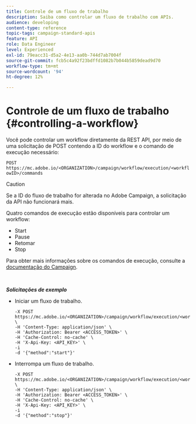 ```yaml
---
title: Controle de um fluxo de trabalho
description: Saiba como controlar um fluxo de trabalho com APIs.
audience: developing
content-type: reference
topic-tags: campaign-standard-apis
feature: API
role: Data Engineer
level: Experienced
exl-id: 79eacc31-d5a2-4e13-aa0b-744d7ab7004f
source-git-commit: fcb5c4a92f23bdffd1082b7b044b5859dead9d70
workflow-type: tm+mt
source-wordcount: '94'
ht-degree: 12%

---
```


# Controle de um fluxo de trabalho {#controlling-a-workflow}

Você pode controlar um workflow diretamente da REST API, por meio de uma solicitação de POST contendo a ID do workflow e o comando de execução necessário:

`POST https://mc.adobe.io/<ORGANIZATION>/campaign/workflow/execution/<workflowID>/commands`

>[!CAUTION]
>
>Se a ID do fluxo de trabalho for alterada no Adobe Campaign, a solicitação da API não funcionará mais.

Quatro comandos de execução estão disponíveis para controlar um workflow:

* Start
* Pause
* Retomar
* Stop

Para obter mais informações sobre os comandos de execução, consulte a [documentação do Campaign](https://experienceleague.adobe.com/docs/campaign-standard/using/managing-processes-and-data/executing-a-workflow/about-workflow-execution.html).

<br/>

***Solicitações de exemplo***

* Iniciar um fluxo de trabalho.

   ```
   -X POST https://mc.adobe.io/<ORGANIZATION>/campaign/workflow/execution/<workflowID>/commands \
   -H 'Content-Type: application/json' \
   -H 'Authorization: Bearer <ACCESS_TOKEN>' \
   -H 'Cache-Control: no-cache' \
   -H 'X-Api-Key: <API_KEY>' \
   -i
   -d '{"method":"start"}'
   ```

   <!-- + réponse -->

* Interrompa um fluxo de trabalho.

   ```
   -X POST https://mc.adobe.io/<ORGANIZATION>/campaign/workflow/execution/<workflowID>/commands \
   -H 'Content-Type: application/json' \
   -H 'Authorization: Bearer <ACCESS_TOKEN>' \
   -H 'Cache-Control: no-cache' \
   -H 'X-Api-Key: <API_KEY>' \
   -i
   -d '{"method":"stop"}'
   ```

   <!-- + réponse -->
